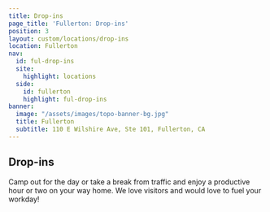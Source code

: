 ```yaml
---
title: Drop-ins
page_title: 'Fullerton: Drop-ins'
position: 3
layout: custom/locations/drop-ins
location: Fullerton
nav:
  id: ful-drop-ins
  site:
    highlight: locations
  side:
    id: fullerton
    highlight: ful-drop-ins
banner:
  image: "/assets/images/topo-banner-bg.jpg"
  title: Fullerton
  subtitle: 110 E Wilshire Ave, Ste 101, Fullerton, CA
---
```


## Drop-ins

Camp out for the day or take a break from traffic and enjoy a productive hour or two on your way home. We love visitors and would love to fuel your workday!
